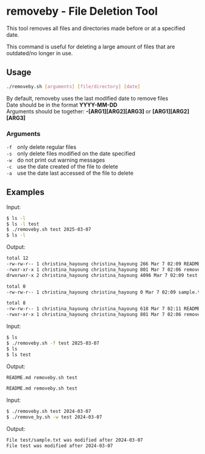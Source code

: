 # removeby - File Deletion Tool

This tool removes all files and directories made before or at a specified date.

This command is useful for deleting a large amount of files that are outdated/no longer in use.

## Usage
```bash
./removeby.sh [arguments] [file/directory] [date]
```
By default, removeby uses the last modified date to remove files  
Date should be in the format **YYYY-MM-DD**  
Arguments should be together: **-[ARG1][ARG2][ARG3]** or **[ARG1][ARG2][ARG3]**

### Arguments
`-f` only delete regular files  
`-s` only delete files modified on the date specified  
`-w` do not print out warning messages  
`-c` use the date created of the file to delete  
`-a` use the date last accessed of the file to delete  

## Examples
Input:
```bash
$ ls -l
$ ls -l test
$ ./removeby.sh test 2025-03-07
$ ls -l
```
Output:
```bash
total 12
-rw-rw-r-- 1 christina_hayoung christina_hayoung 266 Mar 7 02:09 README.md
-rwxr-xr-x 1 christina_hayoung christina_hayoung 801 Mar 7 02:06 removeby.sh
drwxrwxr-x 2 christina_hayoung christina_hayoung 4096 Mar 7 02:09 test

total 0
-rw-rw-r-- 1 christina_hayoung christina_hayoung 0 Mar 7 02:09 sample.txt

total 8
-rw-rw-r-- 1 christina_hayoung christina_hayoung 618 Mar 7 02:11 README.md
-rwxr-xr-x 1 christina_hayoung christina_hayoung 801 Mar 7 02:06 removeby.sh
```

Input:
```bash
$ ls
$ ./removeby.sh -f test 2025-03-07
$ ls
$ ls test
```

Output:

```bash
README.md removeby.sh test

README.md removeby.sh test


```

Input:
```bash
$ ./removeby.sh test 2024-03-07
$ ./remove_by.sh -w test 2024-03-07
```

Output:

```bash
File test/sample.txt was modified after 2024-03-07
File test was modified after 2024-03-07


```
